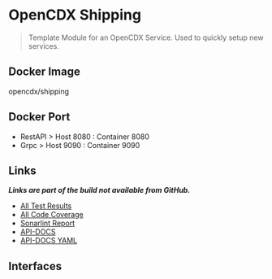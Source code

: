 # OpenCDX Shipping
> Template Module for an OpenCDX Service. Used to quickly setup new services.

## Docker Image
opencdx/shipping

## Docker Port
- RestAPI > Host 8080 : Container 8080
- Grpc > Host 9090 : Container 9090

## Links
_**Links are part of the build not available from GitHub.**_
- [All Test Results](build/reports/tests/test/index.html)
- [All Code Coverage](build/reports/jacoco/test/html/index.html)
- [Sonarlint Report](build/reports/sonarlint/sonarlintMain.html)
- [API-DOCS](http://localhost:8080/api-docs)
- [API-DOCS YAML](http://localhost:8080/api-docs.yaml)
## Interfaces